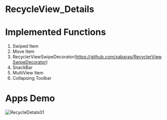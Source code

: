 # RecycleView_Details
# Implemented Functions
01. Swiped Item
02. Move Item
03. RecyclerViewSwipeDecorator(https://github.com/xabaras/RecyclerViewSwipeDecorator)
04. SnackBar
05. MultiView Item
06. Collapsing Toolbar
# Apps Demo
![RecycleDetals01](https://user-images.githubusercontent.com/48696824/83331731-ca020180-a2b9-11ea-865b-8e5fe340e424.gif)

